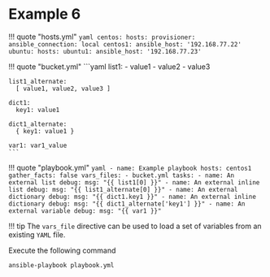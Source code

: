 # Example 6

!!! quote "hosts.yml"
    ```yaml
    centos:
      hosts:
        provisioner:
          ansible_connection: local
        centos1:
          ansible_host: '192.168.77.22'
    ubuntu:
      hosts:
        ubuntu1:
          ansible_host: '192.168.77.23'
    ```

!!! quote "bucket.yml"
    ```yaml
    list1:
      - value1
      - value2
      - value3

    list1_alternate:
      [ value1, value2, value3 ]

    dict1:
      key1: value1

    dict1_alternate:
      { key1: value1 }

    var1: var1_value
    ```

!!! quote "playbook.yml"
    ```yaml
    - name: Example playbook
      hosts: centos1
      gather_facts: false
      vars_files:
        - bucket.yml
      tasks:
        - name: An external list
          debug:
            msg: "{{ list1[0] }}"
        - name: An external inline list
          debug:
            msg: "{{ list1_alternate[0] }}"
        - name: An external dictionary
          debug:
            msg: "{{ dict1.key1 }}"
        - name: An external inline dictionary
          debug:
            msg: "{{ dict1_alternate['key1'] }}"
        - name: An external variable
          debug:
            msg: "{{ var1 }}"
    ```

!!! tip
    The `vars_file` directive can be used to load a set of variables from an existing `YAML` file.

Execute the following command
```
ansible-playbook playbook.yml
```
